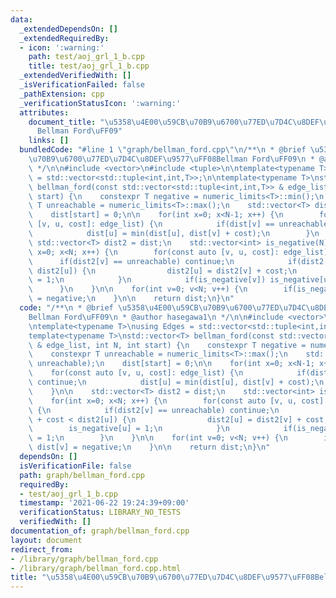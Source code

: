 ```yaml
---
data:
  _extendedDependsOn: []
  _extendedRequiredBy:
  - icon: ':warning:'
    path: test/aoj_grl_1_b.cpp
    title: test/aoj_grl_1_b.cpp
  _extendedVerifiedWith: []
  _isVerificationFailed: false
  _pathExtension: cpp
  _verificationStatusIcon: ':warning:'
  attributes:
    document_title: "\u5358\u4E00\u59CB\u70B9\u6700\u77ED\u7D4C\u8DEF\u9577\uFF08\
      Bellman Ford\uFF09"
    links: []
  bundledCode: "#line 1 \"graph/bellman_ford.cpp\"\n/**\n * @brief \u5358\u4E00\u59CB\
    \u70B9\u6700\u77ED\u7D4C\u8DEF\u9577\uFF08Bellman Ford\uFF09\n * @author hasegawa1\n\
    \ */\n\n#include <vector>\n#include <tuple>\n\ntemplate<typename T>\nusing Edges\
    \ = std::vector<std::tuple<int,int,T>>;\n\ntemplate<typename T>\nstd::vector<T>\
    \ bellman_ford(const std::vector<std::tuple<int,int,T>> & edge_list, int N, int\
    \ start) {\n    constexpr T negative = numeric_limits<T>::min();\n    constexpr\
    \ T unreachable = numeric_limits<T>::max();\n    std::vector<T> dist(N, unreachable);\n\
    \    dist[start] = 0;\n\n    for(int x=0; x<N-1; x++) {\n        for(const auto\
    \ [v, u, cost]: edge_list) {\n            if(dist[v] == unreachable) continue;\n\
    \            dist[u] = min(dist[u], dist[v] + cost);\n        }\n    }\n\n   \
    \ std::vector<T> dist2 = dist;\n    std::vector<int> is_negative(N);\n    for(int\
    \ x=0; x<N; x++) {\n        for(const auto [v, u, cost]: edge_list) {\n      \
    \      if(dist2[v] == unreachable) continue;\n            if(dist2[v] + cost <\
    \ dist2[u]) {\n                dist2[u] = dist2[v] + cost;\n                is_negative[u]\
    \ = 1;\n            }\n            if(is_negative[v]) is_negative[u] = 1;\n  \
    \      }\n    }\n\n    for(int v=0; v<N; v++) {\n        if(is_negative[v]) dist[v]\
    \ = negative;\n    }\n\n    return dist;\n}\n"
  code: "/**\n * @brief \u5358\u4E00\u59CB\u70B9\u6700\u77ED\u7D4C\u8DEF\u9577\uFF08\
    Bellman Ford\uFF09\n * @author hasegawa1\n */\n\n#include <vector>\n#include <tuple>\n\
    \ntemplate<typename T>\nusing Edges = std::vector<std::tuple<int,int,T>>;\n\n\
    template<typename T>\nstd::vector<T> bellman_ford(const std::vector<std::tuple<int,int,T>>\
    \ & edge_list, int N, int start) {\n    constexpr T negative = numeric_limits<T>::min();\n\
    \    constexpr T unreachable = numeric_limits<T>::max();\n    std::vector<T> dist(N,\
    \ unreachable);\n    dist[start] = 0;\n\n    for(int x=0; x<N-1; x++) {\n    \
    \    for(const auto [v, u, cost]: edge_list) {\n            if(dist[v] == unreachable)\
    \ continue;\n            dist[u] = min(dist[u], dist[v] + cost);\n        }\n\
    \    }\n\n    std::vector<T> dist2 = dist;\n    std::vector<int> is_negative(N);\n\
    \    for(int x=0; x<N; x++) {\n        for(const auto [v, u, cost]: edge_list)\
    \ {\n            if(dist2[v] == unreachable) continue;\n            if(dist2[v]\
    \ + cost < dist2[u]) {\n                dist2[u] = dist2[v] + cost;\n        \
    \        is_negative[u] = 1;\n            }\n            if(is_negative[v]) is_negative[u]\
    \ = 1;\n        }\n    }\n\n    for(int v=0; v<N; v++) {\n        if(is_negative[v])\
    \ dist[v] = negative;\n    }\n\n    return dist;\n}\n"
  dependsOn: []
  isVerificationFile: false
  path: graph/bellman_ford.cpp
  requiredBy:
  - test/aoj_grl_1_b.cpp
  timestamp: '2021-06-22 19:24:39+09:00'
  verificationStatus: LIBRARY_NO_TESTS
  verifiedWith: []
documentation_of: graph/bellman_ford.cpp
layout: document
redirect_from:
- /library/graph/bellman_ford.cpp
- /library/graph/bellman_ford.cpp.html
title: "\u5358\u4E00\u59CB\u70B9\u6700\u77ED\u7D4C\u8DEF\u9577\uFF08Bellman Ford\uFF09"
---
```

